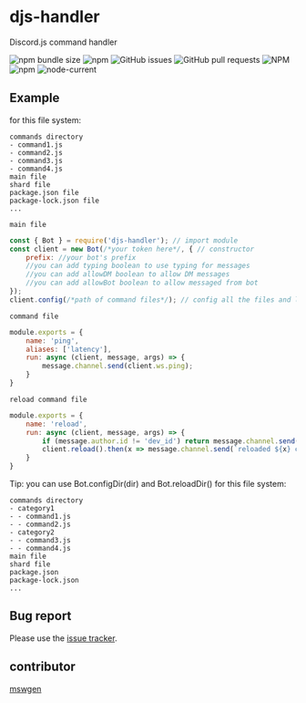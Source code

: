 # djs-handler
Discord.js command handler

![npm bundle size](https://img.shields.io/bundlephobia/min/djs-handler)
![npm](https://img.shields.io/npm/dt/djs-handler)
![GitHub issues](https://img.shields.io/github/issues/mswgen/djs-handler)
![GitHub pull requests](https://img.shields.io/github/issues-pr/mswgen/djs-handler)
![NPM](https://img.shields.io/npm/l/djs-handler)
![npm](https://img.shields.io/npm/v/djs-handler)
![node-current](https://img.shields.io/node/v/djs-handler)

## Example
for this file system:
```
commands directory
- command1.js
- command2.js
- command3.js
- command4.js
main file
shard file
package.json file
package-lock.json file
...
```
`main file`
```js
const { Bot } = require('djs-handler'); // import module
const client = new Bot(/*your token here*/, { // constructor
    prefix: //your bot's prefix
    //you can add typing boolean to use typing for messages
    //you can add allowDM boolean to allow DM messages
    //you can add allowBot boolean to allow messaged from bot
});
client.config(/*path of command files*/); // config all the files and login with the given token
```
`command file`
```js
module.exports = {
    name: 'ping',
    aliases: ['latency'],
    run: async (client, message, args) => {
        message.channel.send(client.ws.ping);
    }
}
```
`reload command file`
```js
module.exports = {
    name: 'reload',
    run: async (client, message, args) => {
        if (message.author.id != 'dev_id') return message.channel.send('You aren\'t a developer'); // replace 'dev_id' with your id.
        client.reload().then(x => message.channel.send(`reloaded ${x} commands`)).catch(() => message.channel.send('there was an error while reloading'));
    }
}
```
Tip: you can use Bot.configDir(dir) and Bot.reloadDir() for this file system:
```
commands directory
- category1
- - command1.js
- - command2.js
- category2
- - command3.js
- - command4.js
main file
shard file
package.json
package-lock.json
...
```
## Bug report
Please use the [issue tracker](https://github.com/mswgen/djs-handler/issues).
## contributor
[mswgen](https://github.com/mswgen)
